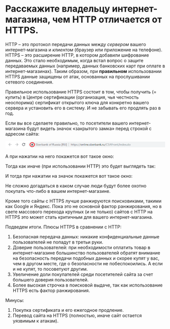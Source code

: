 # Расскажите владельцу интернет-магазина, чем HTTP отличается от HTTPS.

HTTP – это протокол передачи данных между 
*сервером*
вашего интернет-магазина и 
*клиентом*
(браузер или приложение на телефоне). HTTPS – это расширение HTTP, в котором добавили шифрование данных. Это стало необходимым, когда встал вопрос о защите передаваемых данных (например, данных банковских карт при оплате в интернет-магазинах). Таким образом, при 
**правильном**
использовании HTTPS данные защищены от атак, основанных на прослушивании сетевого соединения.

Правильное использование HTTPS состоит в том, чтобы получить (= купить) в Центре сертификации (организация, чья честность неоспорима) сертификат открытого ключа для конкретно вашего сервера и установить его в систему. И не забывать его продлять раз в год.

Если вы все сделаете правильно, то посетители вашего интернет-магазина будут видеть значок «закрытого замка» перед строкой с адресом сайта:

![](https1.png)
 
А при нажатии на него покажется вот такое окно:
 
Тогда как иначе (при использовании HTTP) это будет выглядеть так: 
 
И тогда при нажатии на значок покажется вот такое окно:
 
Не сложно догадаться в каком случае люди будут более охотно покупать что-либо в вашем интернет-магазине.

Кроме того сайты с HTTPS лучше ранжируются поисковиками, такими как Google и Яндекс. Пока это не основной фактор ранжирования, но в свете массового перехода крупных (и не только) сайтов с HTTP на HTTPS это может стать критичным для вашего интернет-магазина.

Подведем итоги. Плюсы HTTPS в сравнении с HTTP:
1.	Безопасная передача данных: никакие конфиденциальные данные пользователей не попадут в третьи руки.
2.	Доверие пользователей: при необходимости оплатить товар в интернет-магазине большинство пользователей обратят внимание на безопасность передачи подобных данных и скорее купят у вас, чем в другом месте, где о безопасности не побеспокоились. А если и не купят, то посоветуют другим.
3.	Увеличение доли покупателей среди посетителей сайта за счет большего доверия пользователей.
4.	Более высокая строчка в поисковой выдаче, так как использование HTTPS есть фактор ранжирования.

Минусы:
1.	Покупка сертификата и его ежегодное продление.
2.	Перевод сайта на HTTPS (полностью, иначе сайт остается уязвимым к атакам).
